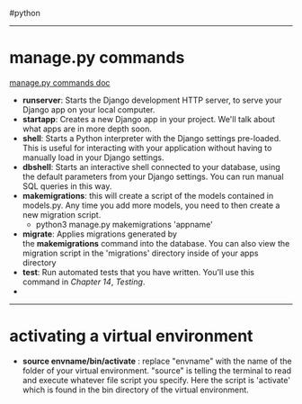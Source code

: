 #python 
***
# manage.py commands
[manage.py commands doc](https://docs.djangoproject.com/en/4.2/ref/django-admin/)
- **runserver**: Starts the Django development HTTP server, to serve your Django app on your local computer.
-  **startapp**: Creates a new Django app in your project. We'll talk about what apps are in more depth soon.
-  **shell**: Starts a Python interpreter with the Django settings pre-loaded. This is useful for interacting with your application without having to manually load in your Django settings.
-  **dbshell**: Starts an interactive shell connected to your database, using the default parameters from your Django settings. You can run manual SQL queries in this way.
-  **makemigrations**: this will create a script of the models contained in models.py. Any time you add more models, you need to then create a new migration script. 
	- python3 manage.py makemigrations 'appname'
-  **migrate**: Applies migrations generated by the **makemigrations** command into the database. You can also view the migration script in the 'migrations' directory inside of your apps directory
-  **test**: Run automated tests that you have written. You'll use this command in _Chapter 14_, _Testing_.
- 
***
# activating a virtual environment
- **source envname/bin/activate** : replace "envname" with the name of the folder of your virtual environment. "source" is telling the terminal to read and execute whatever file script you specify. Here the script is 'activate' which is found in the bin directory of the virtual environment.

